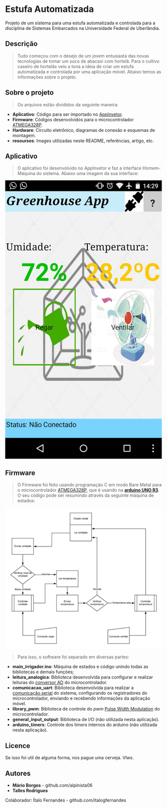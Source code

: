 # Estufa Automatizada
Projeto de um sistema para uma estufa automatizada e controlada para a disciplina de Sistemas Embarcados na Universidade Federal de Uberlândia.

## Descrição

>Tudo começou com o desejo de um jovem entusiasta das novas tecnologias de tomar um suco de abacaxi com hortelâ. Para o cultivo caseiro de hortelâs veio a tona a ideia de criar um estufa automatizada e controlada por uma aplicação móvel. Abaixo temos as informações sobre o projeto.  

## Sobre o projeto

>Os arquivos estão divididos da seguinte maneira:
* **Aplicativo**: Código para ser importado no [AppInvetor](http://appinventor.mit.edu/explore/).
* **Firmware**: Códigos desenvolvidos para o microcontrolador [ATMEGA328P](https://www.microchip.com/wwwproducts/en/ATmega328P).
* **Hardware**: Circuito eletrônico, diagramas de conexão e esquemas de montagem.
* **resourses**: Images utilizadas neste README, referências, artigo, etc.

## Aplicativo

>O aplicativo foi desenvolvido no AppInvetor e faz a interface Homem-Máquina do sistema. Abaixo uma imagem da sua interface:

![](Aplicativo/print_do_app.jpeg)

## Firmware

>O Firmware foi feito usando programação C em modo Bare Metal para o microcontrolador [ATMEGA328P](https://www.microchip.com/wwwproducts/en/ATmega328P), que é usando na [**arduino UNO R3**](https://www.arduino.cc/). O seu código pode ser resumindo através da seguinte máquina de estados:

![](Maquina_de_estados_Estufa_controlada.jpg)

>Para isso, o software foi separado em diversas partes:
* **main_irrigador.ino**: Máquina de estados e código unindo todas as bibliotecas e demais funções;
* **leitura_analogica**: Biblioteca desenvolvida para configurar e realizar leituras do [conversor AD](https://pt.wikipedia.org/wiki/Conversor_anal%C3%B3gico-digital) do microcontrolador.
* **comunicacao_uart**: Biblioteca desenvolvida para realizar a [comunicação serial](https://pt.wikipedia.org/wiki/Comunica%C3%A7%C3%A3o_serial) do sistema, configurando os registradores do microcontrolador, enviando e recebendo informações da aplicação móvel.
* **library_pwm**: Biblioteca de controle do *pwm* [Pulse Width Modulation](https://pt.wikipedia.org/wiki/Modula%C3%A7%C3%A3o_por_largura_de_pulso) do microcontrolador.
* **general_input_output**: Biblioteca de I/O (não utilizada nesta aplicação).
* **arduino_timers**: Controle dos timers internos do arduino (não utilizada nesta aplicação).

## Licence

Se isso foi util de alguma forma, nos pague uma cerveja. Vlws.

## Autores

* **Mário Borges** - github.com/alpinista06
* **Talles Rodrigues**

Colaborador: Ítalo Fernandes - github.com/italogfernandes
